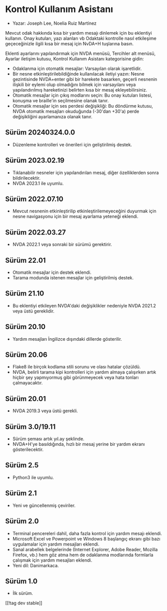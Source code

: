 # Kontrol Kullanım Asistanı #

* Yazar: Joseph Lee, Noelia Ruiz Martínez

Mevcut odak hakkında kısa bir yardım mesajı dinlemek için bu eklentiyi
kullanın.  Onay kutuları, yazı alanları vb Odaktaki kontrolle nasıl
etkileşime geçeceğinizle ilgili kısa bir mesaj için NvDA+H tuşlarına basın.

Eklenti ayarlarını yapılandırmak için NVDA menüsü, Tercihler alt menüsü,
Ayarlar iletişim kutusu, Kontrol Kullanım Asistanı kategorisine gidin:

* Odaklanma için otomatik mesajlar: Varsayılan olarak işaretlidir.
* Bir nesne etkinleştirilebildiğinde kullanılacak iletiyi yazın: Nesne
  gezintisinde NVDA+enter gibi bir harekete basarken, geçerli nesnenin
  ilişkili bir eylemi olup olmadığını bilmek için varsayılanı veya
  yapılandırılmış hareketinizi belirten kısa bir mesaj ekleyebilirsiniz.
* Otomatik mesajlar için çıkış modlarını seçin: Bu onay kutuları listesi,
  konuşma ve braille'in seçilmesine olanak tanır.
* Otomatik mesajlar için ses perdesi değişikliği: Bu döndürme kutusu, NVDA
  otomatik mesajları okuduğunda (-30'dan +30'a) perde değişikliğini
  ayarlamanıza olanak tanır.

## Sürüm 20240324.0.0

* Düzenleme kontrolleri ve önerileri için geliştirilmiş destek.

## Sürüm 2023.02.19

* Tıklanabilir nesneler için yapılandırılan mesaj, diğer özelliklerden sonra
  bildirilecektir.
* NVDA 2023.1 ile uyumlu.

## Sürüm 2022.07.10

* Mevcut nesnenin etkinleştirilip etkinleştirilemeyeceğini duyurmak için
  nesne navigasyonu için bir mesaj ayarlama yeteneği eklendi.

## Sürüm 2022.03.27

* NVDA 2022.1 veya sonraki bir sürümü gerektirir.

## Sürüm 22.01

* Otomatik mesajlar için destek eklendi.
* Tarama modunda istenen mesajlar için geliştirilmiş destek.

## Sürüm 21.10

* Bu eklentiyi etkileyen NVDA'daki değişiklikler nedeniyle NVDA 2021.2 veya
  üstü gereklidir.

## Sürüm 20.10

* Yardım mesajları İngilizce dışındaki dillerde gösterilir.

## Sürüm 20.06

* Flake8 ile birçok kodlama stili sorunu ve olası hatalar çözüldü.
* NVDA, belirli tarama kipi kontrolleri için yardım almaya çalışırken artık
  hiçbir şey yapmıyormuş gibi görünmeyecek veya hata tonları çalmayacaktır.

## Sürüm 20.01

* NVDA 2019.3 veya üstü gerekli.

## Sürüm 3.0/19.11

* Sürüm şeması artık yıl.ay şeklinde.
* NVDA+H'ye basıldığında, hızlı bir mesaj yerine bir yardım ekranı
  gösterilecektir.

## Sürüm 2.5

* Python3 ile uyumlu.

## Sürüm 2.1

* Yeni ve güncellenmiş çeviriler.

## Sürüm 2.0

* Terminal pencereleri dahil, daha fazla kontrol için yardım mesajı eklendi.
* Microsoft Excel ve Powerpoint ve Windows 8 başlangıç ​​ekranı gibi bazı
  uygulamalar için yardım mesajları eklendi.
* Sanal arabellek belgelerinde (Internet Explorer, Adobe Reader, Mozilla
  Firefox, vb.) hem göz atma hem de odaklanma modlarında formlarla çalışmak
  için yardım mesajları eklendi.
* Yeni dil: Danimarkaca.

## Sürüm 1.0

* İlk sürüm.

[[!tag dev stable]]
